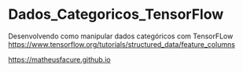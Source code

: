 # Dados_Categoricos_TensorFlow
Desenvolvendo como manipular dados categóricos com TensorFLow
https://www.tensorflow.org/tutorials/structured_data/feature_columns  


https://matheusfacure.github.io
